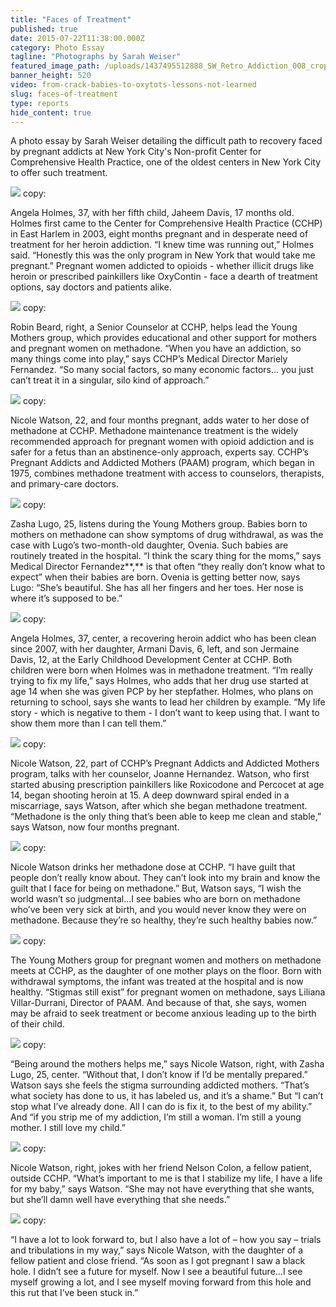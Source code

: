 ```yaml
---
title: "Faces of Treatment"
published: true
date: 2015-07-22T11:38:00.000Z
category: Photo Essay
tagline: "​​Photographs by Sarah Weiser​​​"
featured_image_path: /uploads/1437495512888_SW_Retro_Addiction_008_cropped-1600.jpg
banner_height: 520
video: from-crack-babies-to-oxytots-lessons-not-learned
slug: faces-of-treatment
type: reports
hide_content: true
---
```


A photo essay by Sarah Weiser detailing the difficult path to recovery faced by pregnant addicts at New York City's Non-profit Center for Comprehensive Health Practice, one of the oldest centers in New York City to offer such treatment.

![](/webhook-uploads/1437492489603_SW_Retro_Addiction_001-1600px.jpg)
copy:

Angela Holmes, 37, with her fifth child, Jaheem Davis, 17 months old. Holmes first came to the Center for Comprehensive Health Practice (CCHP) in East Harlem in 2003, eight months pregnant and in desperate need of treatment for her heroin addiction. “I knew time was running out,” Holmes said. “Honestly this was the only program in New York that would take me pregnant.” Pregnant women addicted to opioids - whether illicit drugs like heroin or prescribed painkillers like OxyContin - face a dearth of treatment options, say doctors and patients alike.

![](/webhook-uploads/1437492524276_SW_Retro_Addiction_002-1600px.jpg)
copy:

Robin Beard, right, a Senior Counselor at CCHP, helps lead the Young Mothers group, which provides educational and other support for mothers and pregnant women on methadone. “When you have an addiction, so many things come into play,” says CCHP’s Medical Director Mariely Fernandez. “So many social factors, so many economic factors... you just can’t treat it in a singular, silo kind of approach.”

![](/webhook-uploads/1437492543494_SW_Retro_Addiction_003-1600px.jpg)
copy:

Nicole Watson, 22, and four months pregnant, adds water to her dose of methadone at CCHP. Methadone maintenance treatment is the widely recommended approach for pregnant women with opioid addiction and is safer for a fetus than an abstinence-only approach, experts say. CCHP’s Pregnant Addicts and Addicted Mothers (PAAM) program, which began in 1975, combines methadone treatment with access to counselors, therapists, and primary-care doctors.

![](/webhook-uploads/1437492566984_SW_Retro_Addiction_004-1600px.jpg)
copy:

Zasha Lugo, 25, listens during the Young Mothers group. Babies born to mothers on methadone can show symptoms of drug withdrawal, as was the case with Lugo’s two-month-old daughter, Ovenia. Such babies are routinely treated in the hospital. “I think the scary thing for the moms,” says Medical Director Fernandez**,** is that often “they really don’t know what to expect” when their babies are born. Ovenia is getting better now, says Lugo: “She’s beautiful. She has all her fingers and her toes. Her nose is where it’s supposed to be.”

![](/webhook-uploads/1437492591958_SW_Retro_Addiction_005-1600px.jpg)
copy:

Angela Holmes, 37, center, a recovering heroin addict who has been clean since 2007, with her daughter, Armani Davis, 6, left, and son Jermaine Davis, 12, at the Early Childhood Development Center at CCHP. Both children were born when Holmes was in methadone treatment. “I’m really trying to fix my life,” says Holmes, who adds that her drug use started at age 14 when she was given PCP by her stepfather. Holmes, who plans on returning to school, says she wants to lead her children by example. “My life story - which is negative to them - I don’t want to keep using that. I want to show them more than I can tell them.”

![](/webhook-uploads/1437492605929_SW_Retro_Addiction_006-1600px.jpg)
copy:

Nicole Watson, 22, part of CCHP’s Pregnant Addicts and Addicted Mothers program, talks with her counselor, Joanne Hernandez. Watson, who first started abusing prescription painkillers like Roxicodone and Percocet at age 14, began shooting heroin at 15\. A deep downward spiral ended in a miscarriage, says Watson, after which she began methadone treatment. “Methadone is the only thing that’s been able to keep me clean and stable,” says Watson, now four months pregnant.

![](/webhook-uploads/1437492632449_SW_Retro_Addiction_007-1600px.jpg)
copy:

Nicole Watson drinks her methadone dose at CCHP. “I have guilt that people don’t really know about. They can’t look into my brain and know the guilt that I face for being on methadone.” But, Watson says, “I wish the world wasn’t so judgmental...I see babies who are born on methadone who’ve been very sick at birth, and you would never know they were on methadone. Because they’re so healthy, they’re such healthy babies now.”

![](/webhook-uploads/1437492654048_SW_Retro_Addiction_008-1600px.jpg)
copy:

The Young Mothers group for pregnant women and mothers on methadone meets at CCHP, as the daughter of one mother plays on the floor. Born with withdrawal symptoms, the infant was treated at the hospital and is now healthy. “Stigmas still exist” for pregnant women on methadone, says Liliana Villar-Durrani, Director of PAAM. And because of that, she says, women may be afraid to seek treatment or become anxious leading up to the birth of their child.

![](/webhook-uploads/1437492683159_SW_Retro_Addiction_009-1600px.jpg)
copy:

“Being around the mothers helps me,” says Nicole Watson, right, with Zasha Lugo, 25, center. “Without that, I don’t know if I’d be mentally prepared.” Watson says she feels the stigma surrounding addicted mothers. “That’s what society has done to us, it has labeled us, and it’s a shame.” But “I can’t stop what I’ve already done. All I can do is fix it, to the best of my ability.” And “if you strip me of my addiction, I’m still a woman. I’m still a young mother. I still love my child.”

![](/webhook-uploads/1437492725112_SW_Retro_Addiction_010-1600px.jpg)
copy:

Nicole Watson, right, jokes with her friend Nelson Colon, a fellow patient, outside CCHP. “What’s important to me is that I stabilize my life, I have a life for my baby,” says Watson. “She may not have everything that she wants, but she’ll damn well have everything that she needs.”

![](/webhook-uploads/1437492746798_SW_Retro_Addiction_011-1600px.jpg)
copy:

“I have a lot to look forward to, but I also have a lot of – how you say – trials and tribulations in my way,” says Nicole Watson, with the daughter of a fellow patient and close friend. “As soon as I got pregnant I saw a black hole. I didn’t see a future for myself. Now I see a beautiful future...I see myself growing a lot, and I see myself moving forward from this hole and this rut that I’ve been stuck in.”

